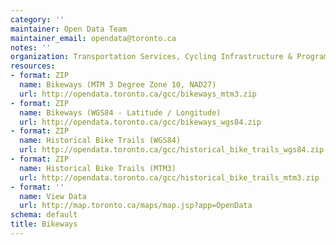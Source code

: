 ```yaml
---
category: ''
maintainer: Open Data Team
maintainer_email: opendata@toronto.ca
notes: ''
organization: Transportation Services, Cycling Infrastructure & Programs
resources:
- format: ZIP
  name: Bikeways (MTM 3 Degree Zone 10, NAD27)
  url: http://opendata.toronto.ca/gcc/bikeways_mtm3.zip
- format: ZIP
  name: Bikeways (WGS84 - Latitude / Longitude)
  url: http://opendata.toronto.ca/gcc/bikeways_wgs84.zip
- format: ZIP
  name: Historical Bike Trails (WGS84)
  url: http://opendata.toronto.ca/gcc/historical_bike_trails_wgs84.zip
- format: ZIP
  name: Historical Bike Trails (MTM3)
  url: http://opendata.toronto.ca/gcc/historical_bike_trails_mtm3.zip
- format: ''
  name: View Data
  url: http://map.toronto.ca/maps/map.jsp?app=OpenData
schema: default
title: Bikeways
---
```

